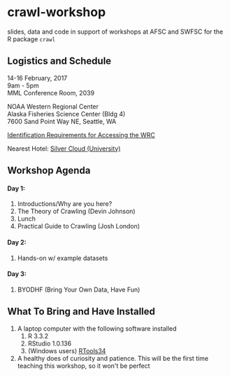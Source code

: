 # crawl-workshop
slides, data and code in support of workshops at AFSC and SWFSC for the R package `crawl`

## Logistics and Schedule

14-16 February, 2017  
9am - 5pm  
MML Conference Room, 2039  
  
NOAA Western Regional Center  
Alaska Fisheries Science Center (Bldg 4)  
7600 Sand Point Way NE, Seattle, WA  

[Identification Requirements for Accessing the WRC](http://www.wrc.noaa.gov/NewIdRequirements.htm)

Nearest Hotel: 
[Silver Cloud (University)](https://www.silvercloud.com/university/)


## Workshop Agenda

#### Day 1: 
1. Introductions/Why are you here?
1. The Theory of Crawling (Devin Johnson)
1. Lunch
1. Practical Guide to Crawling (Josh London)

#### Day 2: 
1. Hands-on w/ example datasets

#### Day 3: 
1. BYODHF (Bring Your Own Data, Have Fun)

## What To Bring and Have Installed

1. A laptop computer with the following software installed
    1. R 3.3.2
    1. RStudio 1.0.136
    1. (Windows users) [RTools34](https://cran.r-project.org/bin/windows/Rtools/)
1. A healthy does of curiosity and patience. This will be the first time teaching this workshop, so it won't be perfect
